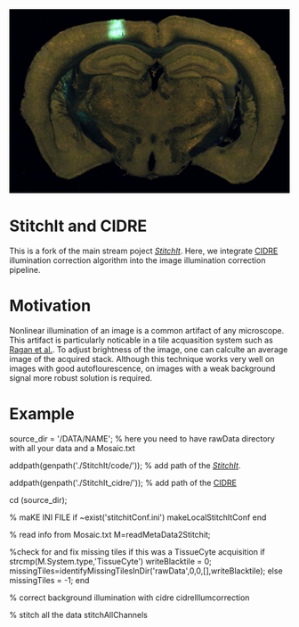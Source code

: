 <img src="https://github.com/BaselLaserMouse/StitchIt/blob/gh-pages/images/rgb_brain_example.jpg" />


# StitchIt and CIDRE

This is a fork of the main stream poject [*StitchIt*](https://github.com/BaselLaserMouse/StitchIt). Here, we integrate [CIDRE](https://github.com/Fouga/cidre)  illumination correction algorithm into the image illumination correction pipeline. 

# Motivation

Nonlinear illumination of an image is a common artifact of any microscope. This artifact is particularly noticable in a tile acquasition system such as [Ragan et al.](http://www.nature.com/nmeth/journal/v9/n3/abs/nmeth.1854.html). To adjust brightness of the image, one can calculte an average image of the acquired stack. Although this technique works very well on images with good autoflourescence, on images with a weak background signal more robust solution is required. 

# Example
source_dir = '/DATA/NAME'; % here you need to have rawData directory with all your data and a Mosaic.txt

addpath(genpath('./StitchIt/code/')); % add path of the [*StitchIt*](https://github.com/BaselLaserMouse/StitchIt).

addpath(genpath('./StitchIt_cidre/')); % add path of the [CIDRE](https://github.com/Fouga/cidre) 

cd (source_dir);

% maKE INI FILE
if ~exist('stitchitConf.ini')
	makeLocalStitchItConf
end

% read info from Mosaic.txt 
M=readMetaData2Stitchit;

%check for and fix missing tiles if this was a TissueCyte acquisition
if strcmp(M.System.type,'TissueCyte')
    writeBlacktile = 0;
	missingTiles=identifyMissingTilesInDir('rawData',0,0,[],writeBlacktile);
else
	missingTiles = -1;
end

% correct background illumination with cidre
cidreIllumcorrection


% stitch all the data
stitchAllChannels

